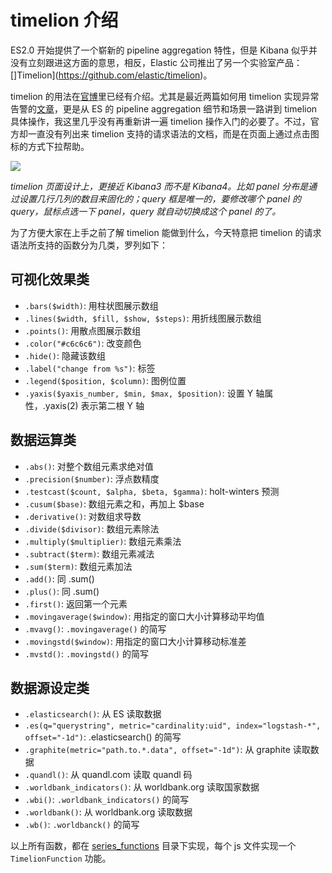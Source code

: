 # timelion 介绍

ES2.0 开始提供了一个崭新的 pipeline aggregation 特性，但是 Kibana 似乎并没有立刻跟进这方面的意思，相反，Elastic 公司推出了另一个实验室产品：[]Timelion](https://github.com/elastic/timelion)。

timelion 的用法在[官博](https://www.elastic.co/blog/timelion-timeline)里已经有介绍。尤其是最近两篇如何用 timelion 实现异常告警的[文章](https://www.elastic.co/blog/implementing-a-statistical-anomaly-detector-part-2)，更是从 ES 的 pipeline aggregation 细节和场景一路讲到 timelion 具体操作，我这里几乎没有再重新讲一遍 timelion 操作入门的必要了。不过，官方却一直没有列出来 timelion 支持的请求语法的文档，而是在页面上通过点击图标的方式下拉帮助。

![](http://logstash.es/images/timelion.png)

*timelion 页面设计上，更接近 Kibana3 而不是 Kibana4。比如 panel 分布是通过设置几行几列的数目来固化的；query 框是唯一的，要修改哪个 panel 的 query，鼠标点选一下 panel，query 就自动切换成这个 panel 的了。*

为了方便大家在上手之前了解 timelion 能做到什么，今天特意把 timelion 的请求语法所支持的函数分为几类，罗列如下：

## 可视化效果类

* `.bars($width)`: 用柱状图展示数组
* `.lines($width, $fill, $show, $steps)`: 用折线图展示数组
* `.points()`: 用散点图展示数组
* `.color("#c6c6c6")`: 改变颜色
* `.hide()`: 隐藏该数组
* `.label("change from %s")`: 标签
* `.legend($position, $column)`: 图例位置
* `.yaxis($yaxis_number, $min, $max, $position)`: 设置 Y 轴属性，.yaxis(2) 表示第二根 Y 轴

## 数据运算类

* `.abs()`: 对整个数组元素求绝对值
* `.precision($number)`: 浮点数精度
* `.testcast($count, $alpha, $beta, $gamma)`: holt-winters 预测
* `.cusum($base)`: 数组元素之和，再加上 $base
* `.derivative()`: 对数组求导数
* `.divide($divisor)`: 数组元素除法
* `.multiply($multiplier)`: 数组元素乘法
* `.subtract($term)`: 数组元素减法
* `.sum($term)`: 数组元素加法
* `.add()`: 同 .sum()
* `.plus()`: 同 .sum()
* `.first()`: 返回第一个元素
* `.movingaverage($window)`: 用指定的窗口大小计算移动平均值
* `.mvavg()`: `.movingaverage()` 的简写
* `.movingstd($window)`: 用指定的窗口大小计算移动标准差
* `.mvstd()`: `.movingstd()` 的简写

## 数据源设定类

* `.elasticsearch()`: 从 ES 读取数据
* `.es(q="querystring", metric="cardinality:uid", index="logstash-*", offset="-1d")`: .elasticsearch() 的简写
* `.graphite(metric="path.to.*.data", offset="-1d")`: 从 graphite 读取数据
* `.quandl()`: 从 quandl.com 读取 quandl 码
* `.worldbank_indicators()`: 从 worldbank.org 读取国家数据
* `.wbi()`: `.worldbank_indicators()` 的简写
* `.worldbank()`: 从 worldbank.org 读取数据
* `.wb()`: `.worldbanck()` 的简写

以上所有函数，都在 [series_functions](https://github.com/elastic/timelion/tree/master/series_functions) 目录下实现，每个 js 文件实现一个 `TimelionFunction` 功能。



